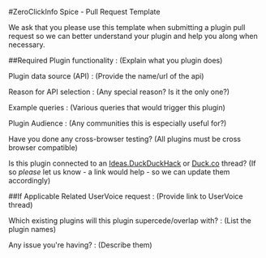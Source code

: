 #ZeroClickInfo Spice - Pull Request Template

We ask that you please use this template when submitting a plugin pull request so we can better understand your plugin and help you along when necessary.

##Required
Plugin functionality :
(Explain what you plugin does)

Plugin data source (API) :
(Provide the name/url of the api)

Reason for API selection :
(Any special reason? Is it the only one?)

Example queries :
(Various queries that would trigger this plugin)

Plugin Audience :
(Any communities this is especially useful for?)

Have you done any cross-browser testing?
(All plugins must be cross browser compatible)

Is this plugin connected to an [Ideas.DuckDuckHack](https://duckduckhack.uservoice.com/forums/5168-ideas-for-duckduckgo-instant-answer-plugins) or [Duck.co](http://duck.co/) thread?
(If so *please* let us know - a link would help - so we can update them accordingly)


##If Applicable
Related UserVoice request :
(Provide link to UserVoice thread)

Which existing plugins will this plugin supercede/overlap with? :
(List the plugin names) 

Any issue you're having? :
(Describe them)
